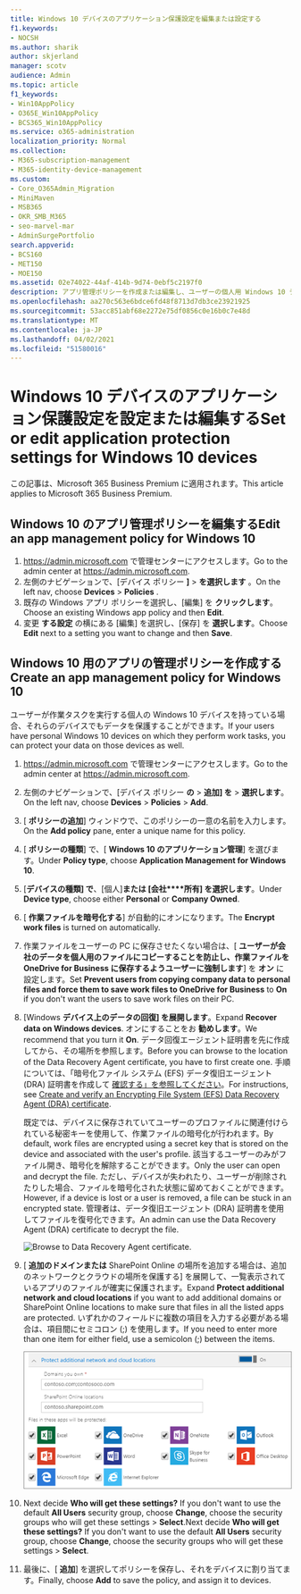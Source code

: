 ```yaml
---
title: Windows 10 デバイスのアプリケーション保護設定を編集または設定する
f1.keywords:
- NOCSH
ms.author: sharik
author: skjerland
manager: scotv
audience: Admin
ms.topic: article
f1_keywords:
- Win10AppPolicy
- O365E_Win10AppPolicy
- BCS365_Win10AppPolicy
ms.service: o365-administration
localization_priority: Normal
ms.collection:
- M365-subscription-management
- M365-identity-device-management
ms.custom:
- Core_O365Admin_Migration
- MiniMaven
- MSB365
- OKR_SMB_M365
- seo-marvel-mar
- AdminSurgePortfolio
search.appverid:
- BCS160
- MET150
- MOE150
ms.assetid: 02e74022-44af-414b-9d74-0ebf5c2197f0
description: アプリ管理ポリシーを作成または編集し、ユーザーの個人用 Windows 10 デバイスで作業ファイルを保護する方法について説明します。
ms.openlocfilehash: aa270c563e6bdce6fd48f8713d7db3ce23921925
ms.sourcegitcommit: 53acc851abf68e2272e75df0856c0e16b0c7e48d
ms.translationtype: MT
ms.contentlocale: ja-JP
ms.lasthandoff: 04/02/2021
ms.locfileid: "51580016"
---
```

# <a name="set-or-edit-application-protection-settings-for-windows-10-devices"></a><span data-ttu-id="46d5e-103">Windows 10 デバイスのアプリケーション保護設定を設定または編集する</span><span class="sxs-lookup"><span data-stu-id="46d5e-103">Set or edit application protection settings for Windows 10 devices</span></span>

<span data-ttu-id="46d5e-104">この記事は、Microsoft 365 Business Premium に適用されます。</span><span class="sxs-lookup"><span data-stu-id="46d5e-104">This article applies to Microsoft 365 Business Premium.</span></span>

## <a name="edit-an-app-management-policy-for-windows-10"></a><span data-ttu-id="46d5e-105">Windows 10 のアプリ管理ポリシーを編集する</span><span class="sxs-lookup"><span data-stu-id="46d5e-105">Edit an app management policy for Windows 10</span></span>

1. <span data-ttu-id="46d5e-106"><a href="https://go.microsoft.com/fwlink/p/?linkid=837890" target="_blank">https://admin.microsoft.com</a> で管理センターにアクセスします。</span><span class="sxs-lookup"><span data-stu-id="46d5e-106">Go to the admin center at <a href="https://go.microsoft.com/fwlink/p/?linkid=837890" target="_blank">https://admin.microsoft.com</a>.</span></span>     
2. <span data-ttu-id="46d5e-107">左側のナビゲーションで、[デバイス ポリシー **]** \> **を選択します** 。</span><span class="sxs-lookup"><span data-stu-id="46d5e-107">On the left nav, choose **Devices** \> **Policies** .</span></span>
1. <span data-ttu-id="46d5e-108">既存の Windows アプリ ポリシーを選択し、[編集] を **クリックします**。</span><span class="sxs-lookup"><span data-stu-id="46d5e-108">Choose an existing Windows app policy and then **Edit**.</span></span>
1. <span data-ttu-id="46d5e-109">変更 **する設定** の横にある [編集] を選択し、[保存] を **選択します**。</span><span class="sxs-lookup"><span data-stu-id="46d5e-109">Choose **Edit** next to a setting you want to change and then **Save**.</span></span>

## <a name="create-an-app-management-policy-for-windows-10"></a><span data-ttu-id="46d5e-110">Windows 10 用のアプリの管理ポリシーを作成する</span><span class="sxs-lookup"><span data-stu-id="46d5e-110">Create an app management policy for Windows 10</span></span>

<span data-ttu-id="46d5e-111">ユーザーが作業タスクを実行する個人の Windows 10 デバイスを持っている場合、それらのデバイスでもデータを保護することができます。</span><span class="sxs-lookup"><span data-stu-id="46d5e-111">If your users have personal Windows 10 devices on which they perform work tasks, you can protect your data on those devices as well.</span></span>
  
1. <span data-ttu-id="46d5e-112"><a href="https://go.microsoft.com/fwlink/p/?linkid=837890" target="_blank">https://admin.microsoft.com</a> で管理センターにアクセスします。</span><span class="sxs-lookup"><span data-stu-id="46d5e-112">Go to the admin center at <a href="https://go.microsoft.com/fwlink/p/?linkid=837890" target="_blank">https://admin.microsoft.com</a>.</span></span> 
2. <span data-ttu-id="46d5e-113">左側のナビゲーションで、[デバイス ポリシー **の** \> **追加] を** \> **選択します**。</span><span class="sxs-lookup"><span data-stu-id="46d5e-113">On the left nav, choose **Devices** \> **Policies** \> **Add**.</span></span>
3. <span data-ttu-id="46d5e-114">[ **ポリシーの追加**] ウィンドウで、このポリシーの一意の名前を入力します。</span><span class="sxs-lookup"><span data-stu-id="46d5e-114">On the **Add policy** pane, enter a unique name for this policy.</span></span> 
4. <span data-ttu-id="46d5e-115">[ **ポリシーの種類**] で、[ **Windows 10 のアプリケーション管理**] を選びます。</span><span class="sxs-lookup"><span data-stu-id="46d5e-115">Under **Policy type**, choose **Application Management for Windows 10**.</span></span>
5. <span data-ttu-id="46d5e-116">[**デバイスの種類] で**、[個人]**または [会社\*\*\*\*所有] を選択します**。</span><span class="sxs-lookup"><span data-stu-id="46d5e-116">Under **Device type**, choose either **Personal** or **Company Owned**.</span></span>
6. <span data-ttu-id="46d5e-117">[ **作業ファイルを暗号化する**] が自動的にオンになります。</span><span class="sxs-lookup"><span data-stu-id="46d5e-117">The **Encrypt work files** is turned on automatically.</span></span> 
7. <span data-ttu-id="46d5e-118">作業ファイルをユーザーの PC に保存させたくない場合は、[ **ユーザーが会社のデータを個人用のファイルにコピーすることを防止し、作業ファイルを OneDrive for Business に保存するようユーザーに強制します**] を **オン** に設定します。</span><span class="sxs-lookup"><span data-stu-id="46d5e-118">Set **Prevent users from copying company data to personal files and force them to save work files to OneDrive for Business** to **On** if you don't want the users to save work files on their PC.</span></span> 
9. <span data-ttu-id="46d5e-119">[Windows **デバイス上のデータの回復] を展開します**。</span><span class="sxs-lookup"><span data-stu-id="46d5e-119">Expand **Recover data on Windows devices**.</span></span> <span data-ttu-id="46d5e-120">オンにすることをお **勧めします**。</span><span class="sxs-lookup"><span data-stu-id="46d5e-120">We recommend that you turn it **On**.</span></span>
    <span data-ttu-id="46d5e-121">データ回復エージェント証明書を先に作成してから、その場所を参照します。</span><span class="sxs-lookup"><span data-stu-id="46d5e-121">Before you can browse to the location of the Data Recovery Agent certificate, you have to first create one.</span></span> <span data-ttu-id="46d5e-122">手順については、「暗号化ファイル システム (EFS) データ復旧エージェント (DRA) 証明書を作成して [確認する」を参照してください](/windows/security/information-protection/windows-information-protection/create-and-verify-an-efs-dra-certificate)。</span><span class="sxs-lookup"><span data-stu-id="46d5e-122">For instructions, see [Create and verify an Encrypting File System (EFS) Data Recovery Agent (DRA) certificate](/windows/security/information-protection/windows-information-protection/create-and-verify-an-efs-dra-certificate).</span></span>
    
    <span data-ttu-id="46d5e-123">既定では、デバイスに保存されていてユーザーのプロファイルに関連付けられている秘密キーを使用して、作業ファイルの暗号化が行われます。</span><span class="sxs-lookup"><span data-stu-id="46d5e-123">By default, work files are encrypted using a secret key that is stored on the device and associated with the user's profile.</span></span> <span data-ttu-id="46d5e-124">該当するユーザーのみがファイル開き、暗号化を解除することができます。</span><span class="sxs-lookup"><span data-stu-id="46d5e-124">Only the user can open and decrypt the file.</span></span> <span data-ttu-id="46d5e-125">ただし、デバイスが失われたり、ユーザーが削除されたりした場合、ファイルを暗号化された状態に留めておくことができます。</span><span class="sxs-lookup"><span data-stu-id="46d5e-125">However, if a device is lost or a user is removed, a file can be stuck in an encrypted state.</span></span> <span data-ttu-id="46d5e-126">管理者は、データ復旧エージェント (DRA) 証明書を使用してファイルを復号化できます。</span><span class="sxs-lookup"><span data-stu-id="46d5e-126">An admin can use the Data Recovery Agent (DRA) certificate to decrypt the file.</span></span>
    
    ![Browse to Data Recovery Agent certificate.](../media/7d7d664f-b72f-4293-a3e7-d0fa7371366c.png)
  
10. <span data-ttu-id="46d5e-128">[ **追加のドメインまたは** SharePoint Online の場所を追加する場合は、追加のネットワークとクラウドの場所を保護する] を展開して、一覧表示されているアプリのファイルが確実に保護されます。</span><span class="sxs-lookup"><span data-stu-id="46d5e-128">Expand **Protect additional network and cloud locations** if you want to add additional domains or SharePoint Online locations to make sure that files in all the listed apps are protected.</span></span> <span data-ttu-id="46d5e-129">いずれかのフィールドに複数の項目を入力する必要がある場合は、項目間にセミコロン (;) を使用します。</span><span class="sxs-lookup"><span data-stu-id="46d5e-129">If you need to enter more than one item for either field, use a semicolon (;) between the items.</span></span>
    
    ![Expand Protect additional network and cloud locations, and enter domains or SharePoint Online sites you own.](../media/7afaa0c7-ba53-456d-8c61-312c45e09625.png)
  
11. <span data-ttu-id="46d5e-p104">Next decide **Who will get these settings?** If you don't want to use the default **All Users** security group, choose **Change**, choose the security groups who will get these settings \> **Select**.</span><span class="sxs-lookup"><span data-stu-id="46d5e-p104">Next decide **Who will get these settings?** If you don't want to use the default **All Users** security group, choose **Change**, choose the security groups who will get these settings \> **Select**.</span></span>
12. <span data-ttu-id="46d5e-133">最後に、[ **追加**] を選択してポリシーを保存し、それをデバイスに割り当てます。</span><span class="sxs-lookup"><span data-stu-id="46d5e-133">Finally, choose **Add** to save the policy, and assign it to devices.</span></span>